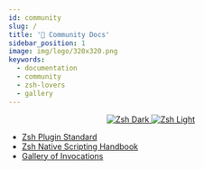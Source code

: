 ```yaml
---
id: community
slug: /
title: '👥 Community Docs'
sidebar_position: 1
image: img/logo/320x320.png
keywords:
  - documentation
  - community
  - zsh-lovers
  - gallery
---
```


<p align="center">
  <a href="#gh-dark-mode-only">
    <img className="ScreenView" src="/img/zsh/zsh1.png" alt="Zsh Dark" />
  </a>
  <a href="#gh-light-mode-only">
    <img className="ScreenView" src="/img/zsh/zsh2.png" alt="Zsh Light" />
  </a>
</p>
<ul>
  <li>
    <a href="/community/zsh_plugin_standard">Zsh Plugin Standard</a>
  </li>
  <li>
    <a href="/community/zsh_handbook">Zsh Native Scripting Handbook</a>
  </li>
  <li>
    <a href="/community/gallery/collection">Gallery of Invocations</a>
  </li>
</ul>
